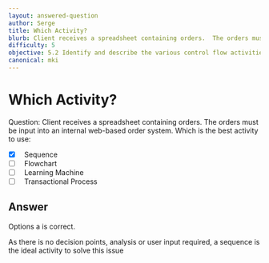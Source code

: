 ```yaml
---
layout: answered-question
author: Serge
title: Which Activity?
blurb: Client receives a spreadsheet containing orders.  The orders must be input into an internal web-based order system.  Which is the best activity to use: 
difficulty: 5
objective: 5.2 Identify and describe the various control flow activities such as If, Switch, Break, Parallel, While, etc
canonical: mki
---
```

<h1>Which Activity?</h1>

Question: Client receives a spreadsheet containing orders.  The orders must be input into an internal web-based order system.  Which is the best activity to use:  

- [x] &nbsp;  Sequence 
- [ ] &nbsp;  Flowchart
- [ ] &nbsp;  Learning Machine 
- [ ] &nbsp;  Transactional Process

## Answer

Options a is correct. 

As there is no decision points, analysis or user input required, a sequence is the ideal activity to solve this issue 

 
